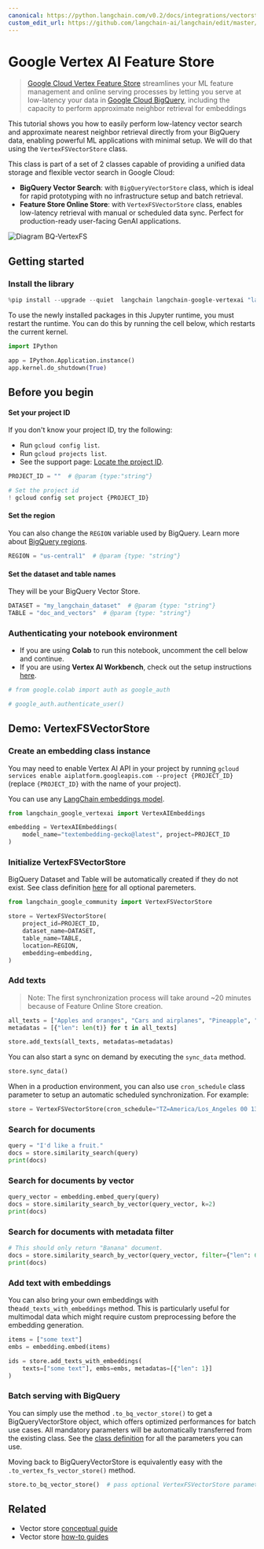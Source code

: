 ```yaml
---
canonical: https://python.langchain.com/v0.2/docs/integrations/vectorstores/google_vertex_ai_feature_store/
custom_edit_url: https://github.com/langchain-ai/langchain/edit/master/docs/docs/integrations/vectorstores/google_vertex_ai_feature_store.ipynb
---
```


# Google Vertex AI Feature Store

> [Google Cloud Vertex Feature Store](https://cloud.google.com/vertex-ai/docs/featurestore/latest/overview) streamlines your ML feature management and online serving processes by letting you serve at low-latency your data in [Google Cloud BigQuery](https://cloud.google.com/bigquery?hl=en), including the capacity to perform approximate neighbor retrieval for embeddings

This tutorial shows you how to easily perform low-latency vector search and approximate nearest neighbor retrieval directly from your BigQuery data, enabling powerful ML applications with minimal setup. We will do that using the `VertexFSVectorStore` class. 

This class is part of a set of 2 classes capable of providing a unified data storage and flexible vector search in Google Cloud:
- **BigQuery Vector Search**: with `BigQueryVectorStore` class, which is ideal for rapid prototyping with no infrastructure setup and batch retrieval.
- **Feature Store Online Store**: with `VertexFSVectorStore` class, enables low-latency retrieval with manual or scheduled data sync. Perfect for production-ready user-facing GenAI applications.

![Diagram BQ-VertexFS](/img/d02d482be891fa79a6d59d218105e02e.png)

## Getting started

### Install the library

```python
%pip install --upgrade --quiet  langchain langchain-google-vertexai "langchain-google-community[featurestore]"
```

To use the newly installed packages in this Jupyter runtime, you must restart the runtime. You can do this by running the cell below, which restarts the current kernel.

```python
import IPython

app = IPython.Application.instance()
app.kernel.do_shutdown(True)
```

## Before you begin

#### Set your project ID

If you don't know your project ID, try the following:
* Run `gcloud config list`.
* Run `gcloud projects list`.
* See the support page: [Locate the project ID](https://support.google.com/googleapi/answer/7014113).

```python
PROJECT_ID = ""  # @param {type:"string"}

# Set the project id
! gcloud config set project {PROJECT_ID}
```

#### Set the region

You can also change the `REGION` variable used by BigQuery. Learn more about [BigQuery regions](https://cloud.google.com/bigquery/docs/locations#supported_locations).

```python
REGION = "us-central1"  # @param {type: "string"}
```

#### Set the dataset and table names

They will be your BigQuery Vector Store.

```python
DATASET = "my_langchain_dataset"  # @param {type: "string"}
TABLE = "doc_and_vectors"  # @param {type: "string"}
```

### Authenticating your notebook environment

- If you are using **Colab** to run this notebook, uncomment the cell below and continue.
- If you are using **Vertex AI Workbench**, check out the setup instructions [here](https://github.com/GoogleCloudPlatform/generative-ai/tree/main/setup-env).

```python
# from google.colab import auth as google_auth

# google_auth.authenticate_user()
```

## Demo: VertexFSVectorStore

### Create an embedding class instance

You may need to enable Vertex AI API in your project by running
`gcloud services enable aiplatform.googleapis.com --project {PROJECT_ID}`
(replace `{PROJECT_ID}` with the name of your project).

You can use any [LangChain embeddings model](/docs/integrations/text_embedding/).

```python
from langchain_google_vertexai import VertexAIEmbeddings

embedding = VertexAIEmbeddings(
    model_name="textembedding-gecko@latest", project=PROJECT_ID
)
```

### Initialize VertexFSVectorStore

BigQuery Dataset and Table will be automatically created if they do not exist. See class definition [here](https://github.com/langchain-ai/langchain-google/blob/main/libs/community/langchain_google_community/bq_storage_vectorstores/featurestore.py#L33) for all optional paremeters.

```python
from langchain_google_community import VertexFSVectorStore

store = VertexFSVectorStore(
    project_id=PROJECT_ID,
    dataset_name=DATASET,
    table_name=TABLE,
    location=REGION,
    embedding=embedding,
)
```

### Add texts

> Note: The first synchronization process will take around ~20 minutes because of Feature Online Store creation.

```python
all_texts = ["Apples and oranges", "Cars and airplanes", "Pineapple", "Train", "Banana"]
metadatas = [{"len": len(t)} for t in all_texts]

store.add_texts(all_texts, metadatas=metadatas)
```

You can also start a sync on demand by executing the `sync_data` method.

```python
store.sync_data()
```

When in a production environment, you can also use `cron_schedule` class parameter to setup an automatic scheduled synchronization.
For example:
```python
store = VertexFSVectorStore(cron_schedule="TZ=America/Los_Angeles 00 13 11 8 *", ...)
```

### Search for documents

```python
query = "I'd like a fruit."
docs = store.similarity_search(query)
print(docs)
```

### Search for documents by vector

```python
query_vector = embedding.embed_query(query)
docs = store.similarity_search_by_vector(query_vector, k=2)
print(docs)
```

### Search for documents with metadata filter

```python
# This should only return "Banana" document.
docs = store.similarity_search_by_vector(query_vector, filter={"len": 6})
print(docs)
```

### Add text with embeddings

You can also bring your own embeddings with the`add_texts_with_embeddings` method.
This is particularly useful for multimodal data which might require custom preprocessing before the embedding generation.

```python
items = ["some text"]
embs = embedding.embed(items)

ids = store.add_texts_with_embeddings(
    texts=["some text"], embs=embs, metadatas=[{"len": 1}]
)
```

### Batch serving with BigQuery
You can simply use the method `.to_bq_vector_store()` to get a BigQueryVectorStore object, which offers optimized performances for batch use cases. All mandatory parameters will be automatically transferred from the existing class. See the [class definition](https://github.com/langchain-ai/langchain-google/blob/main/libs/community/langchain_google_community/bq_storage_vectorstores/bigquery.py#L26) for all the parameters you can use.

Moving back to BigQueryVectorStore is equivalently easy with the `.to_vertex_fs_vector_store()` method.

```python
store.to_bq_vector_store()  # pass optional VertexFSVectorStore parameters as arguments
```

## Related

- Vector store [conceptual guide](/docs/concepts/#vector-stores)
- Vector store [how-to guides](/docs/how_to/#vector-stores)